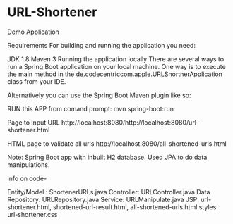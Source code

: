 # URL-Shortener
Demo Application

Requirements
For building and running the application you need:

JDK 1.8
Maven 3
Running the application locally
There are several ways to run a Spring Boot application on your local machine. One way is to execute the main method in the de.codecentriccom.apple.URLShortnerApplication class from your IDE.

Alternatively you can use the Spring Boot Maven plugin like so:

RUN this APP from comand prompt:
mvn spring-boot:run

Page to input URL
http://localhost:8080/http://localhost:8080/url-shortener.html

HTML page to validate all urls
http://localhost:8080/all-shortened-urls.html


Note:
Spring Boot app with inbuilt H2 database.
Used JPA to do data manipulations.

info on code-

Entity/Model : ShortenerURLs.java
Controller: URLController.java
Data Repository: URLRepository.java
Service: URLManipulate.java
JSP: url-shortener.html, shortened-url-result.html, all-shortened-urls.html
styles: url-shortener.css